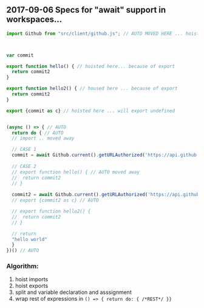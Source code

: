 ## 2017-09-06 Specs for "await" support in workspaces...

```javascript
import Github from "src/client/github.js"; // AUTO MOVED HERE ... hoist the imports... we can do it!



var commit

export function hello() { // hoisted here... because of export
  return commit2
}

export function hello2() { // housed here ... because of export
  return commit2
}

export {commit as c} // hoisted here ... will export undefined


(async () => { // AUTO
  return do { // AUTO
  // import .. moved away

  // CASE 1
  commit = await Github.current().getURLAuthorized('https://api.github.com/repos/LivelyKernel/lively4-core/commits').then(r => r.json());
    
  // CASE 2    
  // export function hello() { // AUTO moved away
  //  return commit2
  // }
    
  commit2 = await Github.current().getURLAuthorized('https://api.github.com/repos/LivelyKernel/lively4-core/commits').then(r => r.json());
  // export {commit2 as c} // AUTO

  // export function hello2() {
  //  return commit2
  // }

  // return   
  "hello world"
  }
})() // AUTO

```

### Algorithm:

1. hoist imports
2. hoist exports
3. split and variable declaration and asssignment
3. wrap rest of expressions in ``() => { return do: { /*REST*/ }}``



